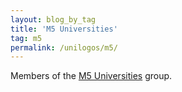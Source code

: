 ```yaml
---
layout: blog_by_tag
title: 'M5 Universities'
tag: m5
permalink: /unilogos/m5/
---
```


Members of the [M5 Universities](http://www.m5universities.ac.uk/) group.
